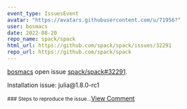 ```yaml
---
event_type: IssuesEvent
avatar: "https://avatars.githubusercontent.com/u/71956?"
user: bosmacs
date: 2022-08-20
repo_name: spack/spack
html_url: https://github.com/spack/spack/issues/32291
repo_url: https://github.com/spack/spack
---
```


<a href='https://github.com/bosmacs' target='_blank'>bosmacs</a> open issue <a href='https://github.com/spack/spack/issues/32291' target='_blank'>spack/spack#32291</a>.

<p>Installation issue: julia@1.8.0-rc1</p><small>### Steps to reproduce the issue...</small><a href='https://github.com/spack/spack/issues/32291' target='_blank'>View Comment</a>